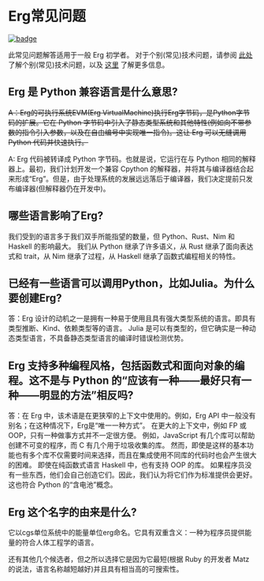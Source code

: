 # Erg常见问题

[![badge](https://img.shields.io/endpoint.svg?url=https%3A%2F%2Fgezf7g7pd5.execute-api.ap-northeast-1.amazonaws.com%2Fdefault%2Fsource_up_to_date%3Fowner%3Derg-lang%26repos%3Derg%26ref%3Dmain%26path%3Ddoc/EN/faq_general.md%26commit_hash%3D521426cba21ed8b6eae5aff965dd14ef99af1228)](https://gezf7g7pd5.execute-api.ap-northeast-1.amazonaws.com/default/source_up_to_date?owner=erg-lang&repos=erg&ref=main&path=doc/EN/faq_general.md&commit_hash=521426cba21ed8b6eae5aff965dd14ef99af1228)

此常见问题解答适用于一般 Erg 初学者。
对于个别(常见)技术问题，请参阅 [此处](./faq_technical.md) 了解个别(常见)技术问题，以及
[这里](./dev_guide/faq_syntax.md) 了解更多信息。

## Erg 是 Python 兼容语言是什么意思?

~~A：Erg的可执行系统EVM(Erg VirtualMachine)执行Erg字节码，是Python字节码的扩展。它在 Python 字节码中引入了静态类型系统和其他特性(例如向不带参数的指令引入参数，以及在自由编号中实现唯一指令)。这让 Erg 可以无缝调用 Python 代码并快速执行。~~

A: Erg 代码被转译成 Python 字节码。也就是说，它运行在与 Python 相同的解释器上。最初，我们计划开发一个兼容 Cpython 的解释器，并将其与编译器结合起来形成“Erg”。但是，由于处理系统的发展远远落后于编译器，我们决定提前只发布编译器(但解释器仍在开发中)。

## 哪些语言影响了Erg?

我们受到的语言多于我们双手所能指望的数量，但 Python、Rust、Nim 和 Haskell 的影响最大。
我们从 Python 继承了许多语义，从 Rust 继承了面向表达式和 trait，从 Nim 继承了过程，从 Haskell 继承了函数式编程相关的特性。

## 已经有一些语言可以调用Python，比如Julia。为什么要创建Erg?

答：Erg 设计的动机之一是拥有一种易于使用且具有强大类型系统的语言。即具有类型推断、Kind、依赖类型等的语言。
Julia 是可以有类型的，但它确实是一种动态类型语言，不具备静态类型语言的编译时错误检测优势。

## Erg 支持多种编程风格，包括函数式和面向对象的编程。这不是与 Python 的“应该有一种——最好只有一种——明显的方法”相反吗?

答：在 Erg 中，该术语是在更狭窄的上下文中使用的。例如，Erg API 中一般没有别名；在这种情况下，Erg是“唯一一种方式”。
在更大的上下文中，例如 FP 或 OOP，只有一种做事方式并不一定很方便。
例如，JavaScript 有几个库可以帮助创建不可变的程序，而 C 有几个用于垃圾收集的库。
然而，即使是这样的基本功能也有多个库不仅需要时间来选择，而且在集成使用不同库的代码时也会产生很大的困难。
即使在纯函数式语言 Haskell 中，也有支持 OOP 的库。
如果程序员没有一些东西，他们会自己创造它们。因此，我们认为将它们作为标准提供会更好。
这也符合 Python 的“含电池”概念。

## Erg 这个名字的由来是什么?

它以cgs单位系统中的能量单位erg命名。它具有双重含义：一种为程序员提供能量的符合人体工程学的语言。

还有其他几个候选者，但之所以选择它是因为它最短(根据 Ruby 的开发者 Matz 的说法，语言名称越短越好)并且具有相当高的可搜索性。
